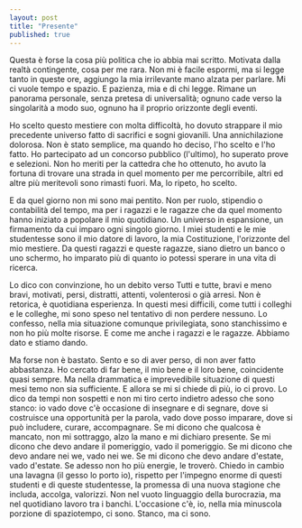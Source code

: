 ```yaml
---
layout: post
title: "Presente"
published: true
---
```


Questa è forse la cosa più politica che io abbia mai scritto. Motivata
dalla realtà contingente, cosa per me rara. Non mi è facile espormi,
ma si legge tanto in queste ore, aggiungo la mia irrilevante mano
alzata per parlare. Mi ci
vuole tempo e spazio. E pazienza, mia e di chi legge. Rimane un
panorama personale, senza pretesa di universalità; ognuno cade verso
la singolarità a modo suo, ognuno ha il proprio orizzonte degli
eventi.

Ho scelto questo mestiere con molta difficoltà, ho dovuto strappare il
mio precedente universo fatto di sacrifici e sogni giovanili. Una
annichilazione dolorosa. Non è
stato semplice, ma quando ho deciso, l'ho scelto e l'ho fatto. 
Ho
partecipato ad un concorso pubblico (l'ultimo), ho superato prove e
selezioni. Non ho meriti per la cattedra che ho ottenuto, ho avuto la
fortuna di trovare una strada in quel momento per me percorribile,
altri ed altre più meritevoli sono rimasti fuori. Ma, lo ripeto, ho scelto. 

E da quel giorno non mi sono mai pentito. Non per
ruolo, stipendio o contabilità del tempo, ma per i ragazzi e le
ragazze che da quel momento hanno iniziato a popolare il mio
quotidiano. Un universo in espansione, un firmamento da cui imparo
ogni singolo giorno. I miei studenti e le mie studentesse sono il mio
datore di lavoro, la mia Costituzione, l'orizzonte del mio
mestiere. Da questi ragazzi e queste ragazze, siano dietro un banco o
uno schermo, ho imparato più di quanto io potessi sperare in una vita di ricerca.

Lo dico con convinzione, ho un debito verso Tutti e tutte, bravi e meno bravi, motivati, persi, distratti,
attenti, volenterosi o già arresi. Non è retorica, è quotidiana
esperienza. In questi mesi difficili, come tutti i colleghi e le
colleghe, mi sono speso nel tentativo di non perdere nessuno. Lo
confesso, nella mia situazione comunque privilegiata, sono
stanchissimo e non ho più molte risorse. E come me anche i ragazzi e
le ragazze. Abbiamo dato e stiamo dando. 

Ma forse non è bastato. Sento
e so di aver perso, di non aver fatto abbastanza. Ho cercato di far
bene, il mio bene e il loro bene, coincidente quasi sempre. Ma nella
drammatica e imprevedibile situazione di questi mesi temo non sia
sufficiente. E allora se mi si chiede di più, io ci provo.  Lo dico da tempi non
sospetti e non mi tiro certo indietro adesso che sono stanco: 
io vado dove c'è occasione di insegnare e di segnare, dove si costruisce
una opportunità per la parola, vado dove posso imparare, dove si può
includere, curare, accompagnare. Se mi dicono che qualcosa è mancato,
non mi sottraggo, alzo la mano e mi dichiaro presente. 
Se mi dicono che devo andare il pomeriggio, vado il
pomeriggio. Se mi dicono che devo andare nei we, vado nei we. Se mi
dicono che devo andare d'estate, vado d'estate. Se adesso non ho più
energie, le troverò. Chiedo in cambio una lavagna (il gesso lo
porto io), rispetto per l'impegno enorme di questi studenti e di
queste studentesse, la promessa di una nuova stagione che includa,
accolga, valorizzi. Non nel vuoto linguaggio della burocrazia, ma nel
quotidiano lavoro tra i banchi. L'occasione c'è, io, nella mia
minuscola porzione di spaziotempo, ci sono. Stanco, ma ci sono.

